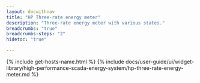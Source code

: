 ```yaml
---
layout: docwithnav
title: "HP Three-rate energy meter"
description: "Three-rate energy meter with various states."
breadcrumbs: "true"
breadcrumbs-steps: "2"
hidetoc: "true"

---
```

{% include get-hosts-name.html %}
{% include docs/user-guide/ui/widget-library/high-performance-scada-energy-system/hp-three-rate-energy-meter.md %}
